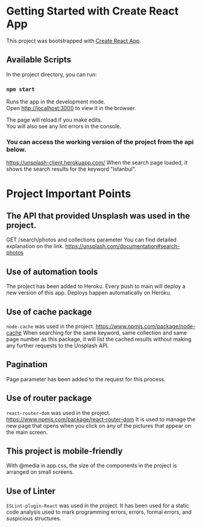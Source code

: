# Getting Started with Create React App

This project was bootstrapped with [Create React App](https://github.com/facebook/create-react-app).

## Available Scripts

In the project directory, you can run:

### `npm start`

Runs the app in the development mode.\
Open [http://localhost:3000](http://localhost:3000) to view it in the browser.

The page will reload if you make edits.\
You will also see any lint errors in the console.

 ### You can access the working version of the project from the api below.
 https://unsplash-client.herokuapp.com/
 When the search page loaded, it shows the search results for the keyword "Istanbul".

 # Project Important Points

 ## The API that provided Unsplash was used in the project.

 GET /search/photos and collections parameter 
 You can find detailed explanation on the link.
 https://unsplash.com/documentation#search-photos

 ## Use of automation tools 

 The project has been added to Heroku. Every push to main will deploy a new version of this app. Deploys happen automatically on Heroku.

 ## Use of cache package

 `node-cache` was used in the project. https://www.npmjs.com/package/node-cache
  When searching for the same keyword, same collection and same page number as this package, it will list the cached results without making any further requests to the Unsplash API.

 ## Pagination

 Page parameter has been added to the request for this process.
 
 ## Use of router package

 `react-router-dom` was used in the project. https://www.npmjs.com/package/react-router-dom
 It is used to manage the new page that opens when you click on any of the pictures that appear on the main screen.

 ## This project is mobile-friendly

 With @media in app.css, the size of the components in the project is arranged on small screens.

 ## Use of Linter

 `ESLint-plugin-React` was used in the project. 
 It has been used for a static code analysis used to mark programming errors, errors, formal errors, and suspicious structures.